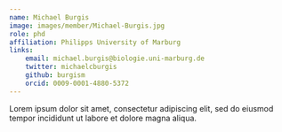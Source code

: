 ```yaml
---
name: Michael Burgis
image: images/member/Michael-Burgis.jpg
role: phd
affiliation: Philipps University of Marburg
links:
    email: michael.burgis@biologie.uni-marburg.de
    twitter: michaelcburgis
    github: burgism
    orcid: 0009-0001-4880-5372
---
```


Lorem ipsum dolor sit amet, consectetur adipiscing elit, sed do eiusmod tempor incididunt ut labore et dolore magna aliqua.
